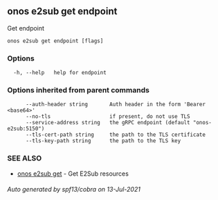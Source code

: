 ## onos e2sub get endpoint

Get endpoint

```
onos e2sub get endpoint [flags]
```

### Options

```
  -h, --help   help for endpoint
```

### Options inherited from parent commands

```
      --auth-header string       Auth header in the form 'Bearer <base64>'
      --no-tls                   if present, do not use TLS
      --service-address string   the gRPC endpoint (default "onos-e2sub:5150")
      --tls-cert-path string     the path to the TLS certificate
      --tls-key-path string      the path to the TLS key
```

### SEE ALSO

* [onos e2sub get](onos_e2sub_get.md)	 - Get E2Sub resources

###### Auto generated by spf13/cobra on 13-Jul-2021
